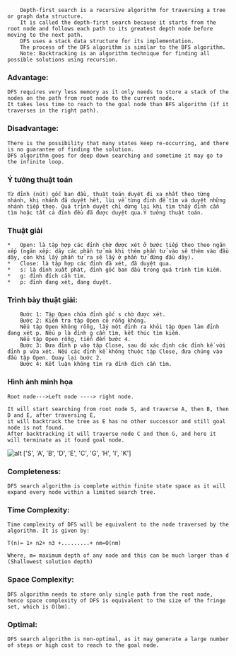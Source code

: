 ```
    Depth-first search is a recursive algorithm for traversing a tree or graph data structure.
    It is called the depth-first search because it starts from the root node and follows each path to its greatest depth node before moving to the next path.
    DFS uses a stack data structure for its implementation.
    The process of the DFS algorithm is similar to the BFS algorithm.
    Note: Backtracking is an algorithm technique for finding all possible solutions using recursion.
```
### Advantage:
```
DFS requires very less memory as it only needs to store a stack of the nodes on the path from root node to the current node.
It takes less time to reach to the goal node than BFS algorithm (if it traverses in the right path).
```
### Disadvantage:
```
There is the possibility that many states keep re-occurring, and there is no guarantee of finding the solution.
DFS algorithm goes for deep down searching and sometime it may go to the infinite loop.
```
### Ý tưởng thuật toán
```
Từ đỉnh (nút) gốc ban đầu, thuật toán duyệt đi xa nhất theo từng nhánh, khi nhánh đã duyệt hết, lùi về từng đỉnh để tìm và duyệt những nhánh tiếp theo. Quá trình duyệt chỉ dừng lại khi tìm thấy đỉnh cần tìm hoặc tất cả đỉnh đều đã được duyệt qua.Ý tưởng thuật toán.
```
###	Thuật giải
```	
*   Open: là tập hợp các đỉnh chờ được xét ở bước tiếp theo theo ngăn xếp (ngăn xếp: dãy các phần tử mà khi thêm phần tử vào sẽ thêm vào đầu dãy, còn khi lấy phần tử ra sẽ lấy ở phần tử đứng đầu dãy).
*   Close: là tập hợp các đỉnh đã xét, đã duyệt qua.
*   s: là đỉnh xuất phát, đỉnh gốc ban đầu trong quá trình tìm kiếm.
*   g: đỉnh đích cần tìm.
*   p: đỉnh đang xét, đang duyệt.

```

###	Trình bày thuật giải:
```	
    Bước 1: Tập Open chứa đỉnh gốc s chờ được xét.
    Bước 2: Kiểm tra tập Open có rỗng không.
    Nếu tập Open không rỗng, lấy một đỉnh ra khỏi tập Open làm đỉnh đang xét p. Nếu p là đỉnh g cần tìm, kết thúc tìm kiếm.
    Nếu tập Open rỗng, tiến đến bước 4.
    Bước 3: Đưa đỉnh p vào tập Close, sau đó xác định các đỉnh kề với đỉnh p vừa xét. Nếu các đỉnh kề không thuộc tập Close, đưa chúng vào đầu tập Open. Quay lại bước 2.
    Bước 4: Kết luận không tìm ra đỉnh đích cần tìm.
```
###	Hình ảnh minh họa
```
Root node--->Left node ----> right node.

It will start searching from root node S, and traverse A, then B, then D and E, after traversing E, 
it will backtrack the tree as E has no other successor and still goal node is not found. 
After backtracking it will traverse node C and then G, and here it will terminate as it found goal node.
```
![alt](https://static.javatpoint.com/tutorial/ai/images/depth-first-search.png)
['S', 'A', 'B', 'D', 'E', 'C', 'G', 'H', 'I', 'K']
### Completeness: 
`DFS search algorithm is complete within finite state space as it will expand every node within a limited search tree.`

### Time Complexity: 
`Time complexity of DFS will be equivalent to the node traversed by the algorithm. It is given by:`
```
T(n)= 1+ n2+ n3 +.........+ nm=O(nm)

Where, m= maximum depth of any node and this can be much larger than d (Shallowest solution depth)
```
### Space Complexity: 
`DFS algorithm needs to store only single path from the root node, hence space complexity of DFS is equivalent to the size of the fringe set, which is O(bm).`
### Optimal: 
`DFS search algorithm is non-optimal, as it may generate a large number of steps or high cost to reach to the goal node.`